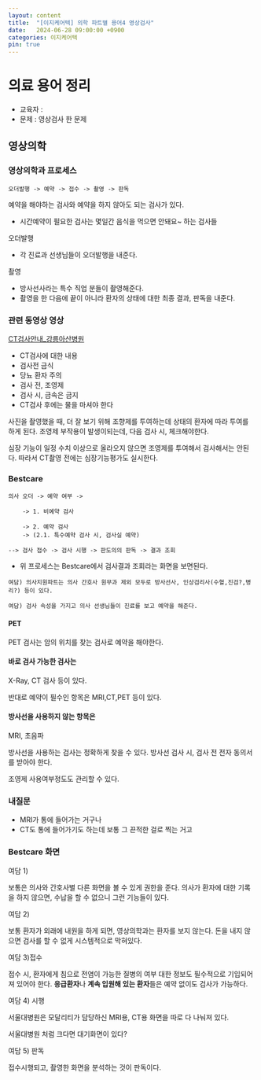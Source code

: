 ```yaml
---
layout: content
title:  "[이지케어텍] 의학 파트별 용어4 영상검사"
date:   2024-06-28 09:00:00 +0900
categories: 이지케어텍
pin: true
---
```


# 의료 용어 정리
- 교육자 : 
- 문제 : 영상검사 한 문제


## 영상의학

### 영상의학과 프로세스
```
오더발행 -> 예약 -> 접수 -> 촬영 -> 판독
```

예약을 해야하는 검사와 예약을 하지 않아도 되는 검사가 있다.
- 시간예약이 필요한 검사는 몇일간 음식을 먹으면 안돼요~ 하는 검사들


오더발행
- 각 진료과 선생님들이 오더발행을 내준다.
 
촬영
- 방사선사라는 특수 직업 분들이 촬영해준다.
- 촬영을 한 다음에 끝이 아니라 환자의 상태에 대한 최종 결과, 판독을 내준다.



### 관련 동영상 영상
[CT검사안내_강릉아산병원]()

- CT검사에 대한 내용
- 검사전 금식
- 당뇨 환자 주의
- 검사 전, 조영제
- 검사 시, 금속은 금지
- CT검사 후에는 물을 마셔야 한다


사진을 촬영했을 때, 더 잘 보기 위해 조향제를 투여하는데 상태의 환자에 따라 투여를 하게 된다.
조영제 부작용이 발생이되는데, 다음 검사 시, 체크해야한다.

심장 기능이 일정 수치 이상으로 올라오지 않으면 조영제를 투여해서 검사해서는 안된다.
따라서 CT촬영 전에는 심장기능평가도 실시한다.


### Bestcare
```
의사 오더 -> 예약 여부 -> 

    -> 1. 비예약 검사

    -> 2. 예약 검사
    -> (2.1. 특수예약 검사 시, 검사실 예약)

--> 검사 접수 -> 검사 시행 -> 판도의의 판독 -> 결과 조회
```

- 위 프로세스는 Bestcare에서 검사결과 조회라는 화면을 보면된다.

```
여담) 의사지원파트는 의사 간호사 원무과 제외 모두로 방사선사, 인상검리사(수혈,진검?,병리?) 등이 있다.

여담) 검사 속성을 가지고 의사 선생님들이 진료를 보고 예약을 해준다.
```



#### PET
PET 검사는 암의 위치를 찾는 검사로 예약을 해야한다.


#### 바로 검사 가능한 검사는
X-Ray, CT 검사 등이 있다.

반대로 예약이 필수인 항목은 MRI,CT,PET 등이 있다.

#### 방사선을 사용하지 않는 항목은
MRI, 초음파

방사선을 사용하는 검사는 정확하게 찾을 수 있다.
방사선 검사 시, 검사 전 전자 동의서를 받아야 한다.

조영제 사용여부정도도 관리할 수 있다.


### 내질문

- MRI가 통에 들어가는 거구나
- CT도 통에 들어가기도 하는데 보통 그 끈적한 걸로 찍는 거고


### Bestcare 화면
여담 1)

보통은 의사와 간호사별 다른 화면을 볼 수 있게 권한을 준다.
의사가 환자에 대한 기록을 하지 않으면, 수납을 할 수 없으니 그런 기능들이 있다.

여담 2) 

보통 환자가 외래에 내원을 하게 되면, 
영상의학과는 환자를 보지 않는다.
돈을 내지 않으면 검사를 할 수 없게 시스템적으로 막혀있다.

여담 3)접수

접수 시, 환자에게 침으로 전염이 가능한 질병의 여부 대한 정보도 필수적으로 기입되어져 있어야 한다. 
**응급환자**나 **계속 입원해 있는 환자**들은 예약 없이도 검사가 가능하다.


여담 4) 시행

서울대병원은 모달리티가 담당하신 MRI용, CT용 화면을 따로 다 나눠져 있다.

서울대병원 처럼 크다면 대기화면이 있다?


여담 5) 판독

접수시행되고, 촬영한 화면을 분석하는 것이 판독이다.

